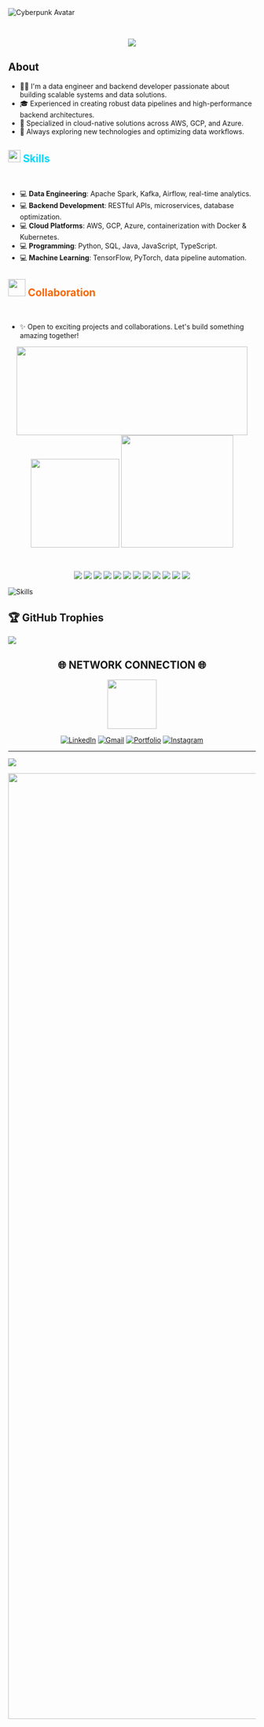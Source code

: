 <img src="https://github.com/Andessonreis/andessonreis/assets/105820333/65a5bf03-cc3a-44bd-8c38-542bf1a13a9f" alt="Cyberpunk Avatar" />

&nbsp; <!-- Add space -->

<p align="center">
  <a href="https://github.com/DenverCoder1/readme-typing-svg">
    <img src="https://readme-typing-svg.herokuapp.com?font=Impact&color=00D9FF&size=42&center=true&vCenter=true&width=600&height=100&lines=Welcome+to+my+profile;Data+Engineer;Backend+Developer" />
  </a>
</p>

## About

- 👨‍💻 I'm a data engineer and backend developer passionate about building scalable systems and data solutions.
- 🎓 Experienced in creating robust data pipelines and high-performance backend architectures.
- 💼 Specialized in cloud-native solutions across AWS, GCP, and Azure.
- 🌱 Always exploring new technologies and optimizing data workflows.

## <img src="https://media2.giphy.com/media/QssGEmpkyEOhBCb7e1/giphy.gif?cid=ecf05e47a0n3gi1bfqntqmob8g9aid1oyj2wr3ds3mg700bl&rid=giphy.gif" width="25" /><b style="color:#00D9FF;"> Skills</b>

<br />

- 💻 **Data Engineering**: Apache Spark, Kafka, Airflow, real-time analytics.
- 💻 **Backend Development**: RESTful APIs, microservices, database optimization.
- 💻 **Cloud Platforms**: AWS, GCP, Azure, containerization with Docker & Kubernetes.
- 💻 **Programming**: Python, SQL, Java, JavaScript, TypeScript.
- 💻 **Machine Learning**: TensorFlow, PyTorch, data pipeline automation.

## <img src="https://media.giphy.com/media/iY8CRBdQXODJSCERIr/giphy.gif" width="35" /><b style="color:#FF6600;"> Collaboration </b>

<br />

- ✨ Open to exciting projects and collaborations. Let's build something amazing together!

<div align="center">

  <img height="180em" width="470em" src="https://streak-stats.demolab.com/?user=andessonreis&theme=tokyonight" />
  
  
  <img height="180em" src="https://github-readme-stats.vercel.app/api/top-langs/?username=andessonreis&hide=html&layout=compact&langs_count=6&theme=tokyonight" />
  
  <img height="228em" src="https://github-profile-summary-cards.vercel.app/api/cards/profile-details?username=andessonreis&theme=tokyonight" />
  
</div>

&nbsp; <!-- Add space -->

<div align="center">
  <p align="center">
    <img src="https://img.shields.io/badge/Python-00D9FF?style=for-the-badge&logo=python&logoColor=white" />
    <img src="https://img.shields.io/badge/Apache_Spark-764BA2?style=for-the-badge&logo=apache-spark&logoColor=white" />
    <img src="https://img.shields.io/badge/Kafka-FF6600?style=for-the-badge&logo=apache-kafka&logoColor=white" />
    <img src="https://img.shields.io/badge/Airflow-3178C6?style=for-the-badge&logo=apache-airflow&logoColor=white" />
    <img src="https://img.shields.io/badge/AWS-00D9FF?style=for-the-badge&logo=amazon-aws&logoColor=white" />
    <img src="https://img.shields.io/badge/GoogleCloud-764BA2?style=for-the-badge&logo=google-cloud&logoColor=white" />
    <img src="https://img.shields.io/badge/Docker-00599C?style=for-the-badge&logo=docker&logoColor=white" />
    <img src="https://img.shields.io/badge/Kubernetes-3178C6?style=for-the-badge&logo=kubernetes&logoColor=white" />
    <img src="https://img.shields.io/badge/PostgreSQL-00D9FF?style=for-the-badge&logo=postgresql&logoColor=white" />
    <img src="https://img.shields.io/badge/TensorFlow-FF6600?style=for-the-badge&logo=tensorflow&logoColor=white" />
    <img src="https://img.shields.io/badge/Databricks-764BA2?style=for-the-badge&logo=databricks&logoColor=white" />
    <img src="https://img.shields.io/badge/Java-FF6600?style=for-the-badge&logo=openjdk&logoColor=white" />
  </p>
</div>

<img
  align="center"
  alt="Skills"
  src="https://skillicons.dev/icons?i=python,java,js,ts,aws,gcp,azure,docker,kubernetes,postgresql,mysql,git,github,vscode,postman,linux&perline=20"
/>

##

## 🏆 GitHub Trophies
![](https://github-profile-trophy.vercel.app/?username=andessonreis&theme=tokyonight&no-frame=false&no-bg=true&margin-w=45&column=-1)

<!-- ==================== CONTACT ==================== -->

<div align="center">

## 🌐 **NETWORK CONNECTION** 🌐

<img src="https://user-images.githubusercontent.com/74038190/212284087-bbe7e430-757e-4901-90bf-4cd2ce3e1852.gif" width="100">

[![LinkedIn](https://img.shields.io/badge/LinkedIn-Professional-0077B5?style=for-the-badge&logo=linkedin&logoColor=white&color=00D9FF)](https://www.linkedin.com/in/andesson-reis)
[![Gmail](https://img.shields.io/badge/Gmail-Contact-D14836?style=for-the-badge&logo=gmail&logoColor=white&color=667EEA)](mailto:andessonreys@gmail.com)
[![Portfolio](https://img.shields.io/badge/Portfolio-Website-00D9FF?style=for-the-badge&logo=vercel&logoColor=white&color=bb00ff)](https://andessonreis.vercel.app)
[![Instagram](https://img.shields.io/badge/Instagram-@andesson_reis-E4405F?style=for-the-badge&logo=instagram&logoColor=white&color=00D9FF)](https://www.instagram.com/andesson_reis)
</div>

---

[![](https://visitcount.itsvg.in/api?id=andessonreis&icon=0&color=10)](https://visitcount.itsvg.in)

<img src="https://www.animatedimages.org/data/media/562/animated-line-image-0184.gif" width="1920" />
